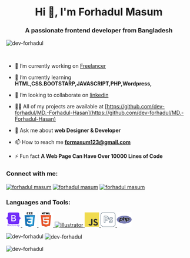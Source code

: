 <h1 align="center">Hi 👋, I'm Forhadul Masum</h1>
<h3 align="center">A passionate frontend developer from Bangladesh</h3>

<p align="left"> <img src="https://komarev.com/ghpvc/?username=dev-forhadul&label=Profile%20views&color=0e75b6&style=flat" alt="dev-forhadul" /> </p>

<p align="left"> <a href="https://twitter.com/" target="blank"><img src="https://img.shields.io/twitter/follow/?logo=twitter&style=for-the-badge" alt="" /></a> </p>

- 🔭 I’m currently working on [Freelancer](https://www.freelancer.com/u/devfreemasum)

- 🌱 I’m currently learning **HTML,CSS.BOOTSTARP,JAVASCRIPT,PHP,Wordpress,**

- 👯 I’m looking to collaborate on [linkedin](www.linkedin.com/in/forhadul-masum-761375371)

- 👨‍💻 All of my projects are available at [https://github.com/dev-forhadul/MD.-Forhadul-Hasan](https://github.com/dev-forhadul/MD.-Forhadul-Hasan)

- 💬 Ask me about **web Designer & Developer**

- 📫 How to reach me **formasum123@gmail.com**

- ⚡ Fun fact **A Web Page Can Have Over 10000 Lines of Code**

<h3 align="left">Connect with me:</h3>
<p align="left">
<a href="https://linkedin.com/in/forhadul masum" target="blank"><img align="center" src="https://raw.githubusercontent.com/rahuldkjain/github-profile-readme-generator/master/src/images/icons/Social/linked-in-alt.svg" alt="forhadul masum" height="30" width="40" /></a>
<a href="https://fb.com/forhadul masum" target="blank"><img align="center" src="https://raw.githubusercontent.com/rahuldkjain/github-profile-readme-generator/master/src/images/icons/Social/facebook.svg" alt="forhadul masum" height="30" width="40" /></a>
<a href="https://instagram.com/forhadul masum" target="blank"><img align="center" src="https://raw.githubusercontent.com/rahuldkjain/github-profile-readme-generator/master/src/images/icons/Social/instagram.svg" alt="forhadul masum" height="30" width="40" /></a>
</p>

<h3 align="left">Languages and Tools:</h3>
<p align="left"> <a href="https://getbootstrap.com" target="_blank" rel="noreferrer"> <img src="https://raw.githubusercontent.com/devicons/devicon/master/icons/bootstrap/bootstrap-plain-wordmark.svg" alt="bootstrap" width="40" height="40"/> </a> <a href="https://www.w3schools.com/css/" target="_blank" rel="noreferrer"> <img src="https://raw.githubusercontent.com/devicons/devicon/master/icons/css3/css3-original-wordmark.svg" alt="css3" width="40" height="40"/> </a> <a href="https://www.w3.org/html/" target="_blank" rel="noreferrer"> <img src="https://raw.githubusercontent.com/devicons/devicon/master/icons/html5/html5-original-wordmark.svg" alt="html5" width="40" height="40"/> </a> <a href="https://www.adobe.com/in/products/illustrator.html" target="_blank" rel="noreferrer"> <img src="https://www.vectorlogo.zone/logos/adobe_illustrator/adobe_illustrator-icon.svg" alt="illustrator" width="40" height="40"/> </a> <a href="https://developer.mozilla.org/en-US/docs/Web/JavaScript" target="_blank" rel="noreferrer"> <img src="https://raw.githubusercontent.com/devicons/devicon/master/icons/javascript/javascript-original.svg" alt="javascript" width="40" height="40"/> </a> <a href="https://www.photoshop.com/en" target="_blank" rel="noreferrer"> <img src="https://raw.githubusercontent.com/devicons/devicon/master/icons/photoshop/photoshop-line.svg" alt="photoshop" width="40" height="40"/> </a> <a href="https://www.php.net" target="_blank" rel="noreferrer"> <img src="https://raw.githubusercontent.com/devicons/devicon/master/icons/php/php-original.svg" alt="php" width="40" height="40"/> </a> </p>

<p><img align="left" src="https://github-readme-stats.vercel.app/api/top-langs?username=dev-forhadul&show_icons=true&locale=en&layout=compact" alt="dev-forhadul" /></p>

<p>&nbsp;<img align="center" src="https://github-readme-stats.vercel.app/api?username=dev-forhadul&show_icons=true&locale=en" alt="dev-forhadul" /></p>

<p><img align="center" src="https://github-readme-streak-stats.herokuapp.com/?user=dev-forhadul&" alt="dev-forhadul" /></p>
